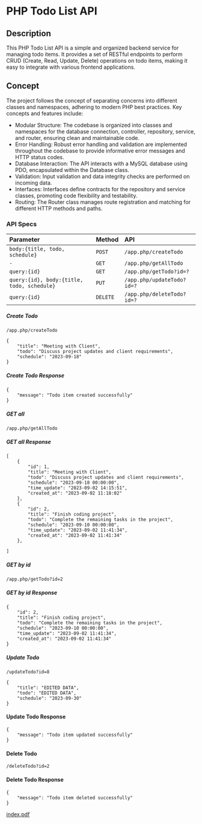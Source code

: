# PHP Todo List API

## Description

This PHP Todo List API is a simple and organized backend service for managing todo items. It provides a set of RESTful endpoints to perform CRUD (Create, Read, Update, Delete) operations on todo items, making it easy to integrate with various frontend applications.

## Concept

The project follows the concept of separating concerns into different classes and namespaces, adhering to modern PHP best practices. Key concepts and features include:

- Modular Structure: The codebase is organized into classes and namespaces for the database connection, controller, repository, service, and router, ensuring clean and maintainable code.
- Error Handling: Robust error handling and validation are implemented throughout the codebase to provide informative error messages and HTTP status codes.
- Database Interaction: The API interacts with a MySQL database using PDO, encapsulated within the Database class.
- Validation: Input validation and data integrity checks are performed on incoming data.
- Interfaces: Interfaces define contracts for the repository and service classes, promoting code flexibility and testability.
- Routing: The Router class manages route registration and matching for different HTTP methods and paths.

### API Specs

| Parameter                                  | Method   | API                        |
| :----------------------------------------- | :------- | :------------------------- |
| `body:{title, todo, schedule}`             | `POST`   | `/app.php/createTodo`      |
| `-`                                        | `GET`    | `/app.php/getAllTodo`      |
| `query:{id}`                               | `GET`    | `/app.php/getTodo?id=?`    |
| `query:{id}, body:{title, todo, schedule}` | `PUT`    | `/app.php/updateTodo?id=?` |
| `query:{id}`                               | `DELETE` | `/app.php/deleteTodo?id=?` |

##### Create Todo

`/app.php/createTodo`

```
{
    "title": "Meeting with Client",
    "todo": "Discuss project updates and client requirements",
    "schedule": "2023-09-18"
}

```

##### Create Todo Response

```
{
    "message": "Todo item created successfully"
}
```

##### GET all

`/app.php/getAllTodo`

##### GET all Response

```
[
    {
        "id": 1,
        "title": "Meeting with Client",
        "todo": "Discuss project updates and client requirements",
        "schedule": "2023-09-18 00:00:00",
        "time_update": "2023-09-02 14:15:51",
        "created_at": "2023-09-02 11:18:02"
    },
    {
        "id": 2,
        "title": "Finish coding project",
        "todo": "Complete the remaining tasks in the project",
        "schedule": "2023-09-10 00:00:00",
        "time_update": "2023-09-02 11:41:34",
        "created_at": "2023-09-02 11:41:34"
    },

]
```

##### GET by id

`/app.php/getTodo?id=2`

##### GET by id Response

```
{
    "id": 2,
    "title": "Finish coding project",
    "todo": "Complete the remaining tasks in the project",
    "schedule": "2023-09-10 00:00:00",
    "time_update": "2023-09-02 11:41:34",
    "created_at": "2023-09-02 11:41:34"
}
```

##### Update Todo

`/updateTodo?id=8`

```
{
    "title": "EDITED DATA",
    "todo": "EDITED DATA",
    "schedule": "2023-09-30"
}
```

#### Update Todo Response

```
{
    "message": "Todo item updated successfully"
}
```

#### Delete Todo

`/deleteTodo?id=2`

#### Delete Todo Response

```
{
    "message": "Todo item deleted successfully"
}
```

[index.pdf](https://github.com/DavidNath4/PHP-Todo-API/files/12503824/index.pdf)
